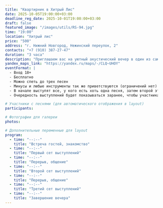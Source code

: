 ```yaml
---
title: "Квартирник в Хитрый Лис"
date: 2025-10-05T19:00:00+03:00
deadline_reg_date: 2025-10-01T19:00:00+03:00
draft: false
featured_image: "/images/utils/RS-94.jpg"
time: "19:00"
location: "Хитрый лис"
price: "500"
address: "г. Нижний Новгород, Нежинский переулок, 2"
contacts: "+7 (910) 387-27-47"
duration: "3 часа"
description: "Приглашаем вас на уютный акустический вечер в один из самых атмосферных баров Нижнего Новгорода"
yandex_maps_link: "https://yandex.ru/maps/-/CLQ~UHOY"
eventFormat: |
  - Вход 18+
  - Бесплатно
  - Можно спеть до трех песен  
  - Минусы и любые инструменты так же приветствуются (ограничений нет)  
  - В начале выступят все, у кого есть хоть одна песня, затем второй этап, где продолжат выступать люди, которые приготовили две песни и более (и так далее)
  - Очередность выступлений будет показываться заранее, чтобы участникам было спокойнее 🙂  

# Участники с песнями (для автоматического отображения в layout)
participants:

# Фотографии для галереи
photos:

# Дополнительные переменные для layout
program:
  - time: "--:--"
    title: "Встреча гостей, знакомство"
  - time: "--:--"
    title: "Первый сет выступлений"
  - time: "--:--"
    title: "Перерыв, общение"
  - time: "--:--"
    title: "Второй сет выступлений"
  - time: "--:--"
    title: "Перерыв, общение"
  - time: "--:--"
    title: "Третий сет выступлений"
  - time: "--:--"
    title: "Завершение вечера"
---
```

